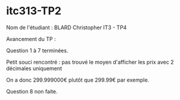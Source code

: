 # itc313-TP2
Nom de l'étudiant : BLARD Christopher
IT3 - TP4

Avancement du TP :

Question 1 à 7 terminées. 

Petit souci rencontré : pas trouvé le moyen d'afficher les prix avec 2 décimales uniquement

On a donc 299.999000€ plutôt que 299.99€ par exemple.


Question 8 non faite. 
